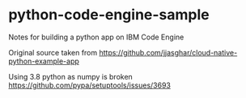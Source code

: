 # python-code-engine-sample
Notes for building a python app on IBM Code Engine

Original source taken from 
https://github.com/jjasghar/cloud-native-python-example-app 


Using 3.8 python as numpy is broken https://github.com/pypa/setuptools/issues/3693 
